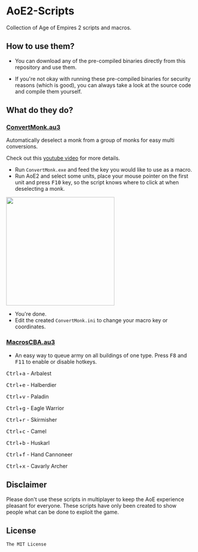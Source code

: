 # AoE2-Scripts

Collection of Age of Empires 2 scripts and macros.

## How to use them?

- You can download any of the pre-compiled binaries directly from this repository and use them.

- If you're not okay with running these pre-compiled binaries for security reasons (which is good), you can always take a look at the source code and compile them yourself.

## What do they do?

### [ConvertMonk.au3](ConvertMonk.au3)

Automatically deselect a monk from a group of monks for easy multi conversions.

Check out this [youtube video](http://www.youtube.com/watch?v=F-MIimH9Kz8&t=0m24s) for more details.

- Run `ConvertMonk.exe` and feed the key you would like to use as a macro.
- Run AoE2 and select some units, place your mouse pointer on the first unit and press <kbd>F10</kbd> key, so the script knows where to click at when deselecting a monk.
<img src="http://i.imgur.com/rsf0q6N.jpg" width="290">

- You're done.
- Edit the created `ConvertMonk.ini` to change your macro key or coordinates.

### [MacrosCBA.au3](MacrosCBA.au3)

- An easy way to queue army on all buildings of one type. Press <kbd>F8</kbd> and <kbd>F11</kbd> to enable or disable hotkeys.

<kbd>Ctrl</kbd>+<kbd>a</kbd> - Arbalest

<kbd>Ctrl</kbd>+<kbd>e</kbd> - Halberdier

<kbd>Ctrl</kbd>+<kbd>v</kbd> - Paladin

<kbd>Ctrl</kbd>+<kbd>g</kbd> - Eagle Warrior

<kbd>Ctrl</kbd>+<kbd>r</kbd> - Skirmisher

<kbd>Ctrl</kbd>+<kbd>c</kbd> - Camel

<kbd>Ctrl</kbd>+<kbd>b</kbd> - Huskarl

<kbd>Ctrl</kbd>+<kbd>f</kbd> - Hand Cannoneer

<kbd>Ctrl</kbd>+<kbd>x</kbd> - Cavarly Archer


## Disclaimer

Please don't use these scripts in multiplayer to keep the AoE experience pleasant for everyone. These scripts have only been created to show people what can be done to exploit the game.

## License

`The MIT License`
